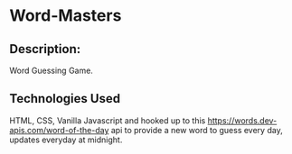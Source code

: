 # Word-Masters

## Description: 
Word Guessing Game. 

## Technologies Used
HTML, CSS, Vanilla Javascript and hooked up to this https://words.dev-apis.com/word-of-the-day  api to provide a new word to guess every day, updates everyday at midnight. 

